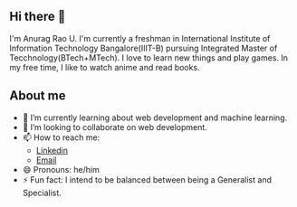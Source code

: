 ## Hi there 👋

I'm Anurag Rao U. I'm currently a freshman in International Institute of Information Technology Bangalore(IIIT-B) pursuing Integrated Master of Tecchnology(BTech+MTech). I love to learn new things and play games. In my free time, I like to watch anime and read books.

## About me

- 🌱 I’m currently learning about web development and machine learning.
- 👯 I’m looking to collaborate on web development.
- 📫 How to reach me: 
  - [Linkedin](https://www.linkedin.com/in/anurag-rao-u-0846761b2/) 
  - [Email](mailto:anuragraou@gmail.com)
- 😄 Pronouns: he/him
- ⚡ Fun fact: I intend to be balanced between being a Generalist and Specialist.

